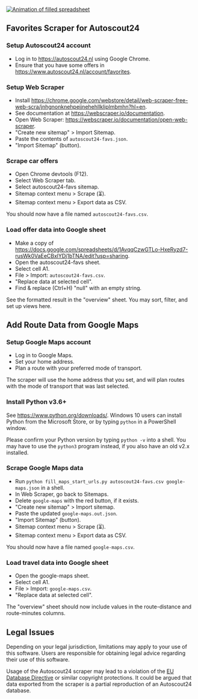[![Animation of filled spreadsheet](https://alioli.keybase.pub/media/as24-sheet-demo.gif)](https://alioli.keybase.pub/media/as24-sheet-demo.mp4)

## Favorites Scraper for Autoscout24

### Setup Autoscout24 account
- Log in to https://autoscout24.nl using Google Chrome.
- Ensure that you have some offers in https://www.autoscout24.nl/account/favorites.

### Setup Web Scraper
- Install https://chrome.google.com/webstore/detail/web-scraper-free-web-scra/jnhgnonknehpejjnehehllkliplmbmhn?hl=en.
- See documentation at https://webscraper.io/documentation.
- Open Web Scraper: https://webscraper.io/documentation/open-web-scraper.
- "Create new sitemap" > Import Sitemap.
- Paste the contents of `autoscout24-favs.json`.
- "Import Sitemap" (button).

### Scrape car offers
- Open Chrome devtools (F12).
- Select Web Scraper tab.
- Select autoscout24-favs sitemap.
- Sitemap context menu > Scrape (⏳).
- Sitemap context menu > Export data as CSV.

You should now have a file named `autoscout24-favs.csv`.

### Load offer data into Google sheet
- Make a copy of https://docs.google.com/spreadsheets/d/1AvqqCzwGTLo-HxeRyzd7-rusWk0VaEeCBxlYDj1bTNA/edit?usp=sharing.
- Open the autoscout24-favs sheet.
- Select cell A1.
- File > Import: `autoscout24-favs.csv`.
- "Replace data at selected cell".
- Find & replace (Ctrl+H) "null" with an empty string.

See the formatted result in the "overview" sheet.
You may sort, filter, and set up views here.

## Add Route Data from Google Maps

### Setup Google Maps account
- Log in to Google Maps.
- Set your home address.
- Plan a route with your preferred mode of transport.

The scraper will use the home address that you set,
and will plan routes with the mode of transport that was last selected.

### Install Python v3.6+
See https://www.python.org/downloads/.
Windows 10 users can install Python from the Microsoft Store, 
or by typing `python` in a PowerShell window.

Please confirm your Python version by typing `python -v` into a shell.
You may have to use the `python3` program instead, if you also have an old v2.x installed.

### Scrape Google Maps data
- Run `python fill_maps_start_urls.py autoscout24-favs.csv google-maps.json` in a shell.
- In Web Scraper, go back to Sitemaps.
- Delete `google-maps` with the red button, if it exists.
- "Create new sitemap" > Import sitemap.
- Paste the updated `google-maps.out.json`.
- "Import Sitemap" (button).
- Sitemap context menu > Scrape (⏳).
- Sitemap context menu > Export data as CSV.

You should now have a file named `google-maps.csv`.

### Load travel data into Google sheet
- Open the google-maps sheet.
- Select cell A1.
- File > Import: `google-maps.csv`.
- "Replace data at selected cell".

The "overview" sheet should now include values in the route-distance 
and route-minutes columns.

## Legal Issues

Depending on your legal jurisdiction, limitations may apply to your use of this software.
Users are responsible for obtaining legal advice regarding their use of this software.

Usage of the Autoscout24 scraper may lead to a violation of the [EU Database Directive](https://en.wikipedia.org/wiki/Database_Directive)
or similar copyright protections. It could be argued that data exported from
the scraper is a partial reproduction of an Autoscout24 database. 
